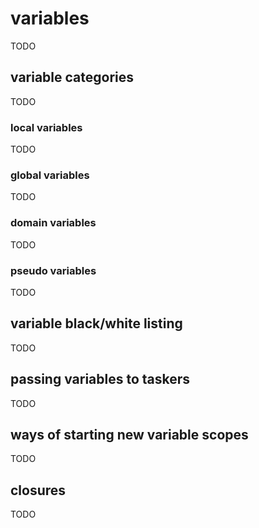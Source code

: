 
# variables

TODO

## variable categories

TODO

### local variables

TODO

### global variables

TODO

### domain variables

TODO

### pseudo variables

TODO

## variable black/white listing

TODO

## passing variables to taskers

TODO

## ways of starting new variable scopes

TODO

## closures

TODO


